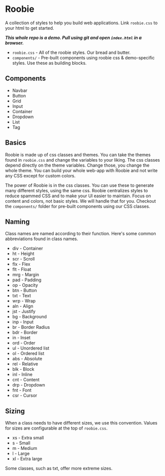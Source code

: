 # Roobie

A collection of styles to help you build web applications.  Link `roobie.css` to your html to get started.

***This whole repo is a demo.  Pull using git and open ```index.html``` in a browser.***

- ```roobie.css``` - All of the roobie styles.  Our bread and butter.
- ```components/``` - Pre-built components using roobie css & demo-specific styles.  Use these as building blocks.

## Components

- Navbar
- Button
- Grid
- Input
- Container
- Dropdown
- List
- Tag

## Basics

Roobie is made up of css classes and themes.  You can take the themes found in ```roobie.css``` and change the variables to your liking.  The css classes depend directly on the theme variables.  Change those, you change the whole theme.  You can build your whole web-app with Roobie and not write any CSS except for custom colors.

The power of Roobie is in the css classes.  You can use these to generate many different styles, using the same css.  Roobie centralizes styles to reduce spammed CSS and to make your UI easier to maintain.  Focus on content and colors, not basic styles.  We will handle that for you.  Checkout the ```components/``` folder for pre-built components using our CSS classes.

## Naming

Class names are named according to their function.  Here's some common abbreviations found in class names.

- div - Container
- ht - Height
- scr - Scroll
- flx - Flex
- flt - Float
- mrg - Margin
- pad - Padding
- op - Opacity
- btn - Button
- txt - Text
- wrp - Wrap
- aln - Align
- jst - Justify
- bg - Background
- inp - Input
- br - Border Radius
- bdr - Border
- in - Inset
- ord - Order
- ul - Unordered list
- ol - Ordered list
- abs - Absolute
- rel - Relative
- blk - Block
- inl - Inline
- cnt - Content
- drp - Dropdown
- fnt - Font
- csr - Cursor

## Sizing

When a class needs to have different sizes, we use this convention.  Values for sizes are configurable at the top of `roobie.css`. 

- xs - Extra small
- s - Small
- m - Medium
- l - Large
- xl - Extra large

Some classes, such as txt, offer more extreme sizes.